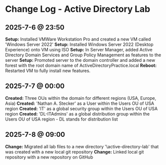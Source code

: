 # Change Log - Active Directory Lab

## 2025-7-6 @ 23:50

**Setup:** Installed VMWare Workstation Pro and created a new VM called 'Windows Server 2022'
**Setup:** Installed Windows Server 2022 (Desktop Experience) onto VM using ISO
**Setup:** In Server Manager, added Active Directory Domain Services and Group Policy Management as features to the server
**Setup:** Promoted server to the domain controller and added a new forest with the root domain name of ActiveDirectoryPractice.local
**Reboot:** Restarted VM to fully install new features.

## 2025-7-7 @ 00:00

**Created:** Three OUs within the domain for different regions (USA, Europe, Asia)
**Created:** 'Nathan A. Stecker' as a User within the Users OU of USA region
**Created:** 'IT' as a global security group within the Users OU of USA region
**Created:** 'DL-ITAdmins' as a global distribution group within the Users OU of USA region - DL stands for distribution list

## 2025-7-8 @ 09:00

**Change:** Migrated all lab files to a new directory '\active-directory-lab' that was created with a new local git repository
**Change:** Linked local git repository with a new repository on GitHub